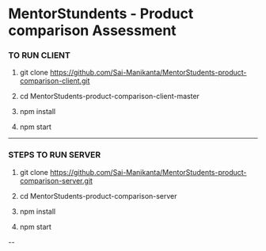 # MentorStundents - Product comparison Assessment

### TO RUN CLIENT

1. git clone https://github.com/Sai-Manikanta/MentorStudents-product-comparison-client.git

2. cd MentorStudents-product-comparison-client-master

3. npm install

4. npm start

---

### STEPS TO RUN SERVER

1. git clone https://github.com/Sai-Manikanta/MentorStudents-product-comparison-server.git

2. cd MentorStudents-product-comparison-server

3. npm install

4. npm start

--

